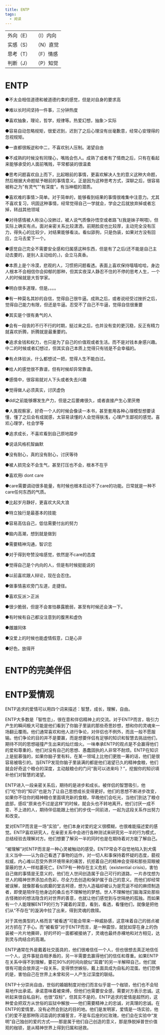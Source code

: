 ```yaml
---
title: ENTP
tags:
  - 阅读
---
```


|           |           |
| :-------- | --------- |
| 外向（E） | （I）内向 |
| 实感（S） | （N）直觉 |
| 思考（T） | （F）情感 |
| 判断（J） | （P）知觉 |

# ENTP

●不太会相信道德和被道德约束的感觉，但是对自身的要求高

●难以长时间坚持一件事，三分钟热度

●喜欢抽象，理论，哲学，规律等。热爱幻想，抽象＞实际

●容易自动忽略规矩，很爱迟到，迟到了之后心理没有丝毫歉意，经常心安理得的忽视规矩。

●一直都很叛逆和中二，不喜欢别人压制。渴望自由

●不成熟的时候没有同理心，嘴贱会伤人。成熟了或者有了情商之后，只有在看起来能够承受的人面前嘴贱，平常都装的很温柔

●思考问题喜欢自上而下，比起眼前的事情，更喜欢解决人生的意义这种大命题，然后根据大命题赋予眼前的事情意义。正是因为这种思考方式，深聊之后，很容易被称之为"有灵气""有深度"。有当神棍的潜质。

●喜欢难的事情＞简单。对于简单的，能够看到结果的事情很难集中注意力。尤其不喜欢复习，巩固这种事情，经常觉得自己一学就会，学会之后就放弃掉或者忘掉，转战其他领域

●对待感情被人称没心没肺过，被人说气质像孙悟空或者路飞(我是妹子啊喂)，但实际上确实有点。面对亲密关系比较潇洒，前期脸皮也比较厚，主动完全没有压力，得失心的比较少，对结果能够看淡。看似舔狗，只是伪装，如果对方没有回应，立马去爱下一个。

●感觉自己完全不需要安全感和归属感这种东西，但是有了之后(还不能是自己主动去要的，是别人主动给的，)，会立马真香。

●本质上是个冷漠，悲观的人，习惯把问题看透。表面上喜欢保持嘻嘻哈哈，身边人根本不会相信你会抑郁的那种，但其实夜深人静忍不住的不停的思考人生，一个人的时候就是大哲学家。

●明白很多道理，但是。。。。

●有一种莫名其妙的自信，觉得自己很牛逼。成熟之后，或者说经受过挫折之后，觉得自己能力有限，但还是牛逼。忍受不了自己不牛逼，觉得自信很重要

●其实是个很有勇气的人

●会有一段丧的不行不行的时期，挺过来之后，也并没有变的更沉稳，反正有精力就喜欢折腾，折腾就是最重要的。

●追求金钱和权力，也只是为了自己的价值观或者生活。而不是对钱本身感兴趣。中二的时候或者幻想过，但其实自己本质上觉得只有钱是不会幸福的。

●有点体验派，什么都想试一把，觉得人生不能白过。

●给人的感觉很不靠谱，但有时候却异常靠谱。

●感情中，很容易就对人下头或者失去兴趣

●觉得做人必须真实，讨厌虚伪

●ddl之前能够爆发生产力，但是之后要瘫很久，或者直接产生心里厌倦

●人类观察家，好奇一个人的时候会像读一本书，甚至套用各种心理模型想要读懂，懂了之后会有成就感，太容易读懂的人会觉得肤浅，心理产生鄙视的感觉。喜欢心理学，社会学等

●追求成长，不喜欢看到自己原地踏步

●说话风格机智幽默

●没有耐心，真的没有耐心，讨厌等待

●被人损完全不会生气，甚至打压也不会，根本不在乎

●喜欢用i dont care

●care需要调动很多能量，有时候也根本启动不了care的功能。日常就是一种不care任何东西的气质。

●比起岁月静好，更喜欢大风大浪

●特立独行是最基本的技能

●容易高估自己，低估需要付出的努力

●脑内高潮，想到就是做到

●需要精神沟通，智识恋

●对于得到夸赞没啥感觉，依然是不care的态度

●觉得自己是个内向的人，但是有时候挺能说的

●以前喜欢跟人辩论，现在会忍住。

●做事情喜欢旁门左道，走捷径。

●喜欢反派＞正派

●很少脆弱，但是不会害怕暴露脆弱，甚至有时候还会演一下。

●有时候有自己都没注意到的腹黑和虚伪

●雌雄同体

●没爱上的时候也能虚情假意，口是心非

●好色，放得开

# ENTP的完美伴侣

# ENTP爱情观

ENTP追求的爱情可以用四个词来描述：智慧，成长，理解，自由。

ENTP大多数是「智性恋」，很在意和伴侣精神上的交流。对于ENTP而言，吸引力产生的瞬间极大可能是他们看到了你脑子里装的那些奇思妙想，想和你的灵魂来一场翻云覆雨。他们通常喜欢和他人进行争论，对伴侣也不例外，而且一般不愿服输。他们争论的目的并不是要赢，而是想要伴侣有足够的知识和智慧去挑战他们，期待不同的思想碰撞产生出来的灿烂烟火。一味奉承ENTP的观点是不会赢得他们的爱和尊重的，他们对没有自己的思想、愚蠢固执的人非常不耐烦。ENTP在知识上是挺慕强的，如果你脑子里有料，在某一领域上比他们更胜一筹的话，他们是很容易被吸引的。当ENTP发现你脑子里装满的都是他们渴望已久的精神食粮，他们就会好奇这个粮仓的深度，主动敲粮仓的门问“我可以进来吗？”，挖掘你的知识填补他们对智慧的渴望。

ENTP进入一段亲密关系后，期待的是进步和成长。被伴侣的智慧吸引，他们“吃”你的“知识”也是为了让自己思想成长变得更好。他们的思想不断进步改变，如果你不往你的精神粮仓里面填充新的食粮，早晚他们会吃光，当他们到达了粮仓底部，感叹“原来也不过是这样”的时候，就会头也不转地离开。他们讨厌一成不变、不上进的人，期待伴侣能跟上他们的步伐一同前进，一起为这段关系作出努力和改变。

爱对ENTP而言是一场“实验”，他们本身对爱的定义很模糊，也很难能描述爱的感觉。ENTP喜欢研究人，在亲密关系中会进行各种测试来研究另一半的行为模式，总结经验去理解对方。他们想要了解另一半的同时也是在期待着对方能了解自己。

“被理解”对ENTP而言是一种心灵被触动的感受。ENTP常会不自觉地陷入到犬儒主义当中——认为自己看透了事物的运作，对一切人和事保持着怀疑的态度，藐视权威，内心难以忍受外界环境带来的痛苦，抗拒着自己的精神会变得和那些双眼被蒙蔽的世人一样枯萎死亡。ENTP有一种存在主义危机（existential crisis)，害怕自己做的事情是无意义的，他们在人世间创造属于自己可行的道路，一片赤忱想为世人的精神世界添加点色彩，尽全力去创造和保护属于自己的意义。而他们却经常被误解，就像那看似疯癫的堂吉柯德，想为人造福却被认为是荒诞不经的麻烦制造者，即使是陪伴在他身边的桑丘也不理解他的梦想。世人不理解他们脑海深处那些古怪微妙的想法隐含的对世界的善意，也就让他们感觉到与世隔绝的孤独。而如果有一个人能理解ENTP的行为下藏着的深意，看到，看透，看懂他们，就像是把他们从“不存在”的漩涡中拉了出来，得到灵魂的救赎。

对于其他类型的人格而言“被看透”可能会带来一种威胁感，这意味着自己的弱点被对方抓在了手心。而“被看穿”对于ENTP而言，是一种震惊，就犹如穿在身上的伪装被一片片地撕碎，好的坏的一面都被接纳了，灵魂也最终赤裸地和对方相见，达到灵与肉结合的高潮。

ENTP通常在外是戴着社交面具的，他们很难信任一个人，但也很想去真正地信任一个人，这件事挺自相矛盾的，另一半需要去赢得他们的信任和尊重。如果ENTP在关系中得不到理解，要花90%的时间向貌似“耳聋”的另一半解释自己，他们就很有可能会放弃这一段关系，变得愤世嫉俗，戴上面具成为自私的混蛋。他们恐惧的是，害怕自己在世界上未曾和另一人产生过深度的联结。

ENTP十分崇尚自由，世俗的婚姻制度对他们而言似乎是一个枷锁，他们也不会轻易地作出承诺。承诺意味着被束缚，但他们也需要安全感，需要对方表示忠诚。这听起来很自私自利，也很“双标”，但其实不是的，ENTP追求的爱情是超然的，这种爱会把双方从世俗的监狱中解放——他们需要精神上的忠诚，对真理的忠诚。在ENTP的爱情里，没有必然会到达的目的地。他们是发明家，爱情是一场实验，他们的爱不是那种陈词滥调的求婚誓言，不是车后座的红玫瑰，他们会在实验中“发明”自己独创的爱的方式——那是属于他们自己创造的意义，那是挣脱掉普世价值观的枷锁，是从精神世界上得到归属和拯救。



